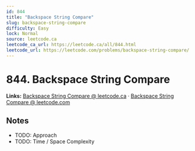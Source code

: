 ```yaml
--- 
id: 844
title: "Backspace String Compare"
slug: backspace-string-compare
difficulty: Easy
lock: Normal
source: leetcode.ca
leetcode_ca_url: https://leetcode.ca/all/844.html
leetcode_url: https://leetcode.com/problems/backspace-string-compare/
---
```


# 844. Backspace String Compare

**Links:** [Backspace String Compare @ leetcode.ca](https://leetcode.ca/all/844.html) · [Backspace String Compare @ leetcode.com](https://leetcode.com/problems/backspace-string-compare/)

## Notes
- TODO: Approach
- TODO: Time / Space Complexity
